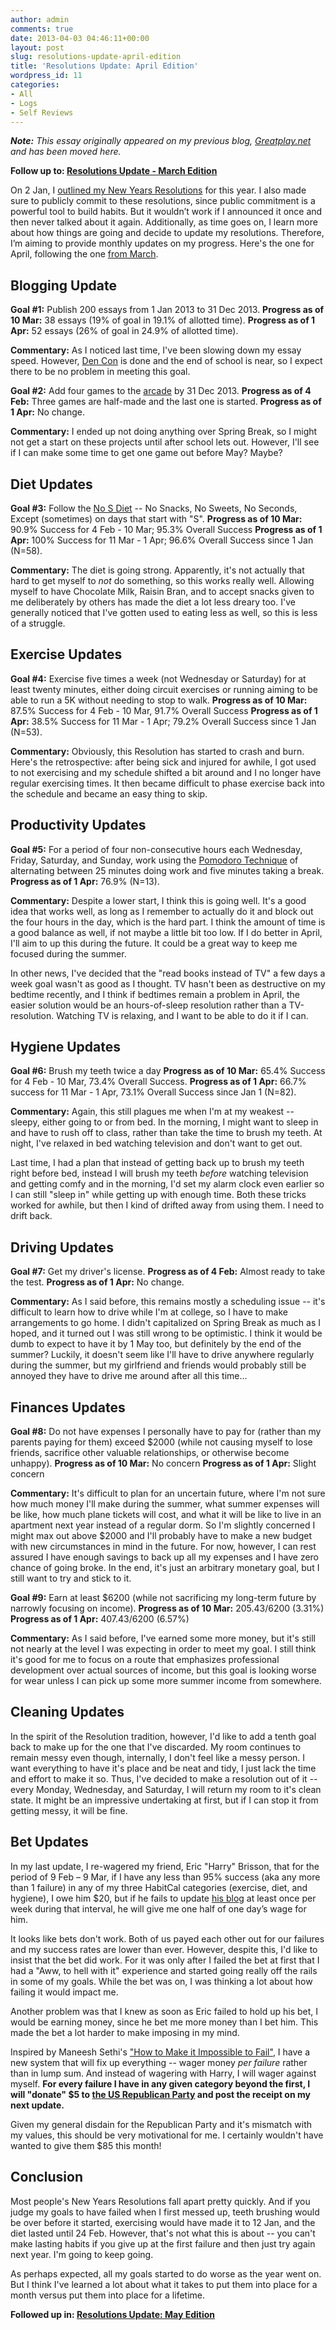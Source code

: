 ```yaml
---
author: admin
comments: true
date: 2013-04-03 04:46:11+00:00
layout: post
slug: resolutions-update-april-edition
title: 'Resolutions Update: April Edition'
wordpress_id: 11
categories:
- All
- Logs
- Self Reviews
---
```


_**Note:** This essay originally appeared on my previous blog, [Greatplay.net](http://www.greatplay.net) and has been moved here._

**Follow up to: [Resolutions Update - March Edition](http://www.greatplay.net/essays/resolutions-update-march-edition)**

On 2 Jan, I [outlined my New Years Resolutions](http://www.everydayutilitarian.com/essays/new-years-resolutions) for this year. I also made sure to publicly commit to these resolutions, since public commitment is a powerful tool to build habits. But it wouldn’t work if I announced it once and then never talked about it again. Additionally, as time goes on, I learn more about how things are going and decide to update my resolutions. Therefore, I’m aiming to provide monthly updates on my progress.  Here's the one for April, following the one [from March](http://www.everydayutilitarian.com/essays/resolutions-update-march-edition).<!-- more -->






## Blogging Update


**Goal #1:** Publish 200 essays from 1 Jan 2013 to 31 Dec 2013.
**Progress as of 10 Mar:** 38 essays (19% of goal in 19.1% of allotted time).
**Progress as of 1 Apr:** 52 essays (26% of goal in 24.9% of allotted time).

**Commentary:** As I noticed last time, I've been slowing down my essay speed.  However, [Den Con](http://www.greatplay.net/essays/announcing-den-con-2013) is done and the end of school is near, so I expect there to be no problem in meeting this goal.

**Goal #2:** Add four games to the [arcade](peterhurford.com/stuff.html) by 31 Dec 2013.
**Progress as of 4 Feb:** Three games are half-made and the last one is started.
**Progress as of 1 Apr:** No change.

**Commentary:** I ended up not doing anything over Spring Break, so I might not get a start on these projects until after school lets out.  However, I'll see if I can make some time to get one game out before May?  Maybe?






## Diet Updates


**Goal #3:** Follow the [No S Diet](nosdiet.com) -- No Snacks, No Sweets, No Seconds, Except (sometimes) on days that start with "S".
**Progress as of 10 Mar:** 90.9% Success for 4 Feb - 10 Mar; 95.3% Overall Success
**Progress as of 1 Apr:** 100% Success for 11 Mar - 1 Apr; 96.6% Overall Success since 1 Jan (N=58).

**Commentary:** The diet is going strong.  Apparently, it's not actually that hard to get myself to _not_ do something, so this works really well.  Allowing myself to have Chocolate Milk, Raisin Bran, and to accept snacks given to me deliberately by others has made the diet a lot less dreary too.  I've generally noticed that I've gotten used to eating less as well, so this is less of a struggle.






## Exercise Updates


**Goal #4:** Exercise five times a week (not Wednesday or Saturday) for at least twenty minutes, either doing circuit exercises or running aiming to be able to run a 5K without needing to stop to walk.
**Progress as of 10 Mar:** 87.5% Success for 4 Feb - 10 Mar, 91.7% Overall Success
**Progress as of 1 Apr:** 38.5% Success for 11 Mar - 1 Apr; 79.2% Overall Success since 1 Jan (N=53).

**Commentary:** Obviously, this Resolution has started to crash and burn.  Here's the retrospective: after being sick and injured for awhile, I got used to not exercising and my schedule shifted a bit around and I no longer have regular exercising times.  It then became difficult to phase exercise back into the schedule and became an easy thing to skip.






## Productivity Updates


**Goal #5:** For a period of four non-consecutive hours each Wednesday, Friday, Saturday, and Sunday, work using the [Pomodoro Technique](http://en.wikipedia.org/wiki/Pomodoro_Technique) of alternating between 25 minutes doing work and five minutes taking a break.
**Progress as of 1 Apr:** 76.9% (N=13).

**Commentary:** Despite a lower start, I think this is going well.  It's a good idea that works well, as long as I remember to actually do it and block out the four hours in the day, which is the hard part.  I think the amount of time is a good balance as well, if not maybe a little bit too low.  If I do better in April, I'll aim to up this during the future.  It could be a great way to keep me focused during the summer.

In other news, I've decided that the "read books instead of TV" a few days a week goal wasn't as good as I thought.  TV hasn't been as destructive on my bedtime recently, and I think if bedtimes remain a problem in April, the easier solution would be an hours-of-sleep resolution rather than a TV-resolution.  Watching TV is relaxing, and I want to be able to do it if I can.






## Hygiene Updates


**Goal #6:** Brush my teeth twice a day
**Progress as of 10 Mar:** 65.4% Success for 4 Feb - 10 Mar, 73.4% Overall Success.
**Progress as of 1 Apr:** 66.7% success for 11 Mar - 1 Apr, 73.1% Overall Success since Jan 1 (N=82).

**Commentary:** Again, this still plagues me when I'm at my weakest -- sleepy, either going to or from bed.  In the morning, I might want to sleep in and have to rush off to class, rather than take the time to brush my teeth.  At night, I've relaxed in bed watching television and don't want to get out.

Last time, I had a plan that instead of getting back up to brush my teeth right before bed, instead I will brush my teeth _before_ watching television and getting comfy and in the morning, I'd set my alarm clock even earlier so I can still "sleep in" while getting up with enough time.  Both these tricks worked for awhile, but then I kind of drifted away from using them.  I need to drift back.






## Driving Updates


**Goal #7:** Get my driver's license.
**Progress as of 4 Feb:** Almost ready to take the test.
**Progress as of 1 Apr:** No change.

**Commentary:** As I said before, this remains mostly a scheduling issue -- it's difficult to learn how to drive while I'm at college, so I have to make arrangements to go home.  I didn't capitalized on Spring Break as much as I hoped, and it turned out I was still wrong to be optimistic.  I think it would be dumb to expect to have it by 1 May too, but definitely by the end of the summer?  Luckily, it doesn't seem like I'll have to drive anywhere regularly during the summer, but my girlfriend and friends would probably still be annoyed they have to drive me around after all this time...






## Finances Updates


**Goal #8:** Do not have expenses I personally have to pay for (rather than my parents paying for them) exceed $2000 (while not causing myself to lose friends, sacrifice other valuable relationships, or otherwise become unhappy).
**Progress as of 10 Mar:** No concern
**Progress as of 1 Apr:** Slight concern

**Commentary:** It's difficult to plan for an uncertain future, where I'm not sure how much money I'll make during the summer, what summer expenses will be like, how much plane tickets will cost, and what it will be like to live in an apartment next year instead of a regular dorm.  So I'm slightly concerned I might max out above $2000 and I'll probably have to make a new budget with new circumstances in mind in the future.  For now, however, I can rest assured I have enough savings to back up all my expenses and I have zero chance of going broke.  In the end, it's just an arbitrary monetary goal, but I still want to try and stick to it.

**Goal #9:** Earn at least $6200 (while not sacrificing my long-term future by narrowly focusing on income).
**Progress as of 10 Mar:** $205.43/$6200 (3.31%)
**Progress as of 1 Apr:** $407.43/$6200 (6.57%)

**Commentary:** As I said before, I've earned some more money, but it's still not nearly at the level I was expecting in order to meet my goal.  I still think it's good for me to focus on a route that emphasizes professional development over actual sources of income, but this goal is looking worse for wear unless I can pick up some more summer income from somewhere.






## Cleaning Updates


In the spirit of the Resolution tradition, however, I'd like to add a tenth goal back to make up for the one that I've discarded.  My room continues to remain messy even though, internally, I don't feel like a messy person.  I want everything to have it's place and be neat and tidy, I just lack the time and effort to make it so.  Thus, I've decided to make a resolution out of it -- every Monday, Wednesday, and Saturday, I will return my room to it's clean state.  It might be an impressive undertaking at first, but if I can stop it from getting messy, it will be fine.






## Bet Updates


In my last update, I re-wagered my friend, Eric "Harry" Brisson, that for the period of 9 Feb – 9 Mar, if I have any less than 95% success (aka any more than 1 failure) in any of my three HabitCal categories (exercise, diet, and hygiene), I owe him $20, but if he fails to update [his blog](http://listentobrisson.com/) at least once per week during that interval, he will give me one half of one day’s wage for him.

It looks like bets don't work.  Both of us payed each other out for our failures and my success rates are lower than ever.  However, despite this, I'd like to insist that the bet did work.  For it was only after I failed the bet at first that I had a "Aww, to hell with it" experience and started going really off the rails in some of my goals.  While the bet was on, I was thinking a lot about how failing it would impact me.

Another problem was that I knew as soon as Eric failed to hold up his bet, I would be earning money, since he bet me more money than I bet him.  This made the bet a lot harder to make imposing in my mind.

Inspired by Maneesh Sethi's ["How to Make it Impossible to Fail"](http://zenhabits.net/impossible), I have a new system that will fix up everything -- wager money _per failure_ rather than in lump sum.  And instead of wagering with Harry, I will wager against myself.  **For every failure I have in any given category beyond the first, I will "donate" $5 to [the US Republican Party](https://secure.gop.com/contribute/?source=header) and post the receipt on my next update.**

Given my general disdain for the Republican Party and it's mismatch with my values, this should be very motivational for me.  I certainly wouldn't have wanted to give them $85 this month!






## Conclusion


Most people's New Years Resolutions fall apart pretty quickly.  And if you judge my goals to have failed when I first messed up, teeth brushing would be over before it started, exercising would have made it to 12 Jan, and the diet lasted until 24 Feb.  However, that's not what this is about -- you can't make lasting habits if you give up at the first failure and then just try again next year.  I'm going to keep going.

As perhaps expected, all my goals started to do worse as the year went on.  But I think I've learned a lot about what it takes to put them into place for a month versus put them into place for a lifetime.

**Followed up in: [Resolutions Update: May Edition](http://www.everydayutilitarian.com/essays/resolutions-update-may-edition)**
